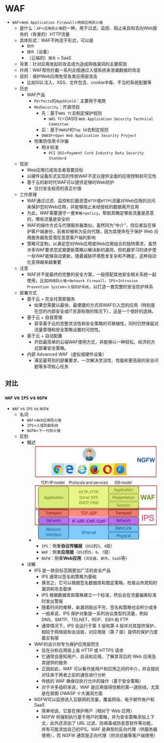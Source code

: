 # WAF

* `WAF`=`Web Application Firewall`=`网络应用防火墙`
  * 是什么：`AF`=`应用防火墙`的一种，用于过滤、监控、阻止来自和去向Web服务的（有害的）HTTP流量
  * 具体形式：WAF不拘泥于形式，可以是
    * `软件`
    * `硬件`（设备）
    * （云端的）`服务` = SaaS
  * 背景：针对应用发起的攻击成为造成网络漏洞的主要原因
  * 作用：WAF帮你拦截一系列企图通过入侵系统来泄漏数据的攻击
  * 目的：保护Web应用免受各类应用层攻击
    * 比如SQL注入、XSS、文件包含、cookie中毒、不当的系统配置等
  * 历史
    * WAF产品
      * `Perfecto`的`AppShield`：主要用于电商
      * `ModSecurity`：开源项目
        * 先：基于`WAS TC`去制定保护规则
          * `WAS TC`=OASIS `Web Application Security Technical Committee`
        * 后：基于`OWASP`的`Top 10`去制定规则
        * `OWASP`=`Open Web Application Security Project`
      * 侧重防信用卡诈骗
        * 相关标准
          * `PCI DSS`=`Payment Card Industry Data Security Standard`
  * 现状
    * Web应用已成攻击者首要目标
    * 以硬件设备形式实现的传统WAF不足以提供全面的应用控制和可见性
    * 基于云的新时代WAF可以提供足够的Web防护
      * 交付安全投资的真正价值
  * 工作原理
    * WAF通过过滤、监控和拦截恶意`HTTP`或`HTTPS`流量对Web应用的访问来保护您的Web应用，并能够阻止未经授权的数据离开应用
    * 为此，WAF需要遵守一套`策略`=`policy`，帮助其确定哪些流量是恶意的，哪些流量是安全的
    * WAF的操作方式与代理服务器类似，虽然同为“中介”，但后者旨在保护客户端身份，前者却被称为反向代理，因为其使命在于保护 Web 应用服务器免受潜在恶意客户端的影响
    * 策略可定制，以满足您对Web应用或Web应用组合的独特需求。虽然许多WAF要求您定期更新策略以解决新的漏洞，但机器学习的进步使一些WAF能够自动更新。随着威胁环境愈发复杂和不确定，这种自动化变得越来越重要
  * 注意
    * WAF并不是最终的完整的安全方案，一般搭配其他安全相关系统一起使用，比如`网络防火墙`=`Network Firewall`、`IPS`=`Intrusion Prevention System`=`入侵防护系统`，以打造一套完整的安全防护体系
  * 部署方式
    * 基于云 + 完全托管即服务
      * 如果您需要以最快、最便捷的方式将WAF引入您的应用（特别是在您的内部安全或IT资源有限的情况下），这是一个很好的选择。
    * 基于云 + 自我管理
      * 获享基于云的完整灵活性和安全策略的可移植性，同时仍然保留对流量管理和安全策略设置的可控性。
    * 基于云 + 自动配置
      * 开启最简单的云端WAF使用方式，并能够以一种轻松、经济的方式部署安全策略。
    * 内部 Advanced WAF（虚拟或硬件设备）
      * 满足最苛刻的部署要求，一次解决灵活性、性能和更高级的安全问题等多项核心任务

## 对比

### `WAF` vs `IPS` vs `NGFW`

* `WAF` vs `IPS` vs `NGFW`
  * 名词
    * `WAF`=`Web应用防火墙`
    * `IPS`=`入侵防御系统`
    * `NGFW`=`下一代防火墙`
  * 区别
    * 概述
      * ![waf_ips_ngfw](../../assets/img/waf_ips_ngfw.jpg)
        * `IPS`：侧重**协议传输层**（`OSI`的`3`、`4`层）
        * `WAF`：侧重**应用层**（`OSI`的`5`、`6`、`7`层）
        * `NGFW`：侧重**Web应用**（`浏览器`、`邮件`、`SaaS`等）
    * 详解
      * IPS 是一款目标范围更加广泛的安全产品
        * IPS 通常以签名和策略为基础
        * 换言之，它可以根据签名数据库和既定策略，检查众所周知的漏洞和攻击载体
        * IPS 根据数据库和策略建立一个标准，然后会在流量偏离标准时发出警报
        * 随着时间的推移，新漏洞层出不穷，签名和策略也会积少成多
        * 一般来说，IPS 保护对象是一系列协议类型的流量，例如 DNS、SMTP、TELNET、RDP、SSH 和 FTP
        * 通常情况下，IPS 会运行于第 3 层和第 4 层并对其提供保护，相较于网络层和会话层，对应用层（第 7 层）提供的保护力度着实有限
      * WAF的设计则专为保护应用层而生
        * 旨在分析应用层上各 HTTP 或 HTTPS 请求
        * 它通常会感知用户、会话和应用，了解其背后的 Web 应用及其提供的服务
        * 正因如此，WAF 可以看作是用户和应用之间的中介，并会提前对往来于两者之前的通信进行分析
        * 传统的 WAF 确保仅执行允许的操作（基于安全策略）
        * 对于许多组织来说，WAF 是应用值得信赖的第一道防线，尤其是在抵御 OWASP 十大漏洞方面
      * NGFW可以监控进入互联网的流量，覆盖网站、电子邮件账户和 SaaS
        * 简单地说，它是在保护用户（相对于 Web 应用）
        * NGFW 将强制执行基于用户的策略，并为安全策略添加上下文，此外还添加了 URL 过滤、防病毒或防恶意软件等功能，并有可能添加自己的IPS。WAF 是典型的反向代理（供服务器使用），而 NGFW 通常是正向代理（供浏览器等客户端使用）
